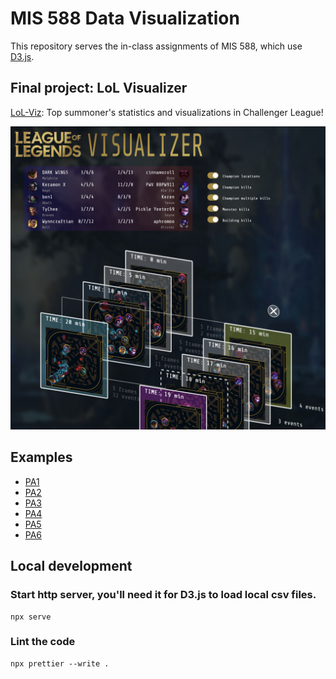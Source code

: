 # MIS 588 Data Visualization

This repository serves the in-class assignments of MIS 588, which use [D3.js](https://d3js.org).

## Final project: LoL Visualizer
[LoL-Viz](https://ernestchu.github.io/lol-viz/): Top summoner's statistics and visualizations
in Challenger League!
  
![](lol-viz.jpg)

## Examples

- [PA1](PA1/)
- [PA2](PA2/)
- [PA3](PA3/)
- [PA4](PA4/)
- [PA5](PA5/)
- [PA6](PA6/)

## Local development

### Start http server, you'll need it for D3.js to load local csv files.

```
npx serve
```

### Lint the code

```
npx prettier --write .
```

